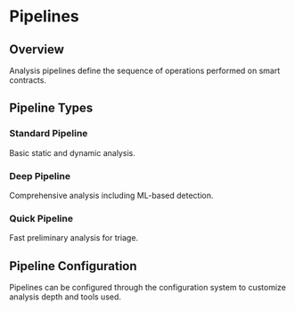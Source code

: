# Pipelines

## Overview

Analysis pipelines define the sequence of operations performed on smart contracts.

## Pipeline Types

### Standard Pipeline
Basic static and dynamic analysis.

### Deep Pipeline
Comprehensive analysis including ML-based detection.

### Quick Pipeline
Fast preliminary analysis for triage.

## Pipeline Configuration

Pipelines can be configured through the configuration system to customize analysis depth and tools used.
